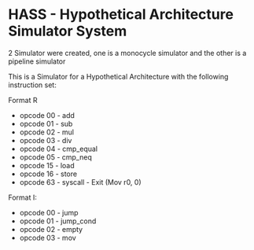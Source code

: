 # HASS - Hypothetical Architecture Simulator System

2 Simulator were created, one is a monocycle simulator and the other is a pipeline simulator

This is a Simulator for a Hypothetical Architecture with the following instruction set:

Format R
 - opcode 00 - add
 - opcode 01 - sub
 - opcode 02 - mul
 - opcode 03 - div
 - opcode 04 - cmp_equal
 - opcode 05 - cmp_neq
 - opcode 15 - load
 - opcode 16 - store
 - opcode 63 - syscall - Exit (Mov r0, 0)

 Format I:
 - opcode 00 - jump
 - opcode 01 - jump_cond
 - opcode 02 - empty
 - opcode 03 - mov
